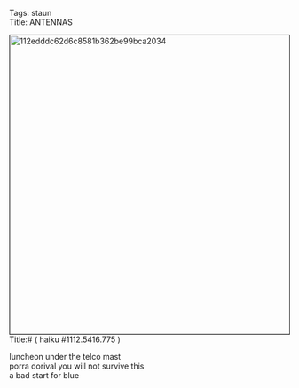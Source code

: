 Tags: staun  
Title: ANTENNAS  
  
<p><img src="https://objects.hbvu.su/blotpix/2013/03/13.jpeg" width=540 height=540 alt="112edddc62d6c8581b362be99bca2034" border=1>  
Title:# ( haiku #1112.5416.775 )  
  
luncheon under the telco mast  
porra dorival you will not survive this  
a bad start for blue  
